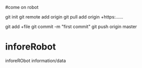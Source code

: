 #come on robot

git init 
git remote add origin
git pull add origin  +https:......

git add +file
git commit -m "first commit"
git push origin master

# inforeRobot
inforeRObot information/data

